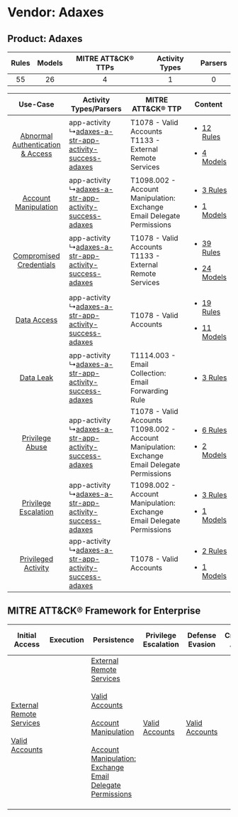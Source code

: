 Vendor: Adaxes
==============
Product: Adaxes
---------------
| Rules | Models | MITRE ATT&CK® TTPs | Activity Types | Parsers |
|:-----:|:------:|:------------------:|:--------------:|:-------:|
|  55   |   26   |         4          |       1        |    0    |

|    Use-Case    | Activity Types/Parsers    | MITRE ATT&CK® TTP    | Content    |
|:----:| ---- | ---- | ---- |
| [Abnormal Authentication & Access](../../../UseCases/uc_abnormal_authentication_&_access.md) |  app-activity<br> ↳[adaxes-a-str-app-activity-success-adaxes](Ps/pC_adaxesastrappactivitysuccessadaxes.md)<br> | T1078 - Valid Accounts<br>T1133 - External Remote Services<br>    | [<ul><li>12 Rules</li></ul><ul><li>4 Models</li></ul>](RM/r_m_adaxes_adaxes_Abnormal_Authentication_&_Access.md) |
|    [Account Manipulation](../../../UseCases/uc_account_manipulation.md)    |  app-activity<br> ↳[adaxes-a-str-app-activity-success-adaxes](Ps/pC_adaxesastrappactivitysuccessadaxes.md)<br> | T1098.002 - Account Manipulation: Exchange Email Delegate Permissions<br>    | [<ul><li>3 Rules</li></ul><ul><li>1 Models</li></ul>](RM/r_m_adaxes_adaxes_Account_Manipulation.md)    |
|          [Compromised Credentials](../../../UseCases/uc_compromised_credentials.md)          |  app-activity<br> ↳[adaxes-a-str-app-activity-success-adaxes](Ps/pC_adaxesastrappactivitysuccessadaxes.md)<br> | T1078 - Valid Accounts<br>T1133 - External Remote Services<br>    | [<ul><li>39 Rules</li></ul><ul><li>24 Models</li></ul>](RM/r_m_adaxes_adaxes_Compromised_Credentials.md)         |
|    [Data Access](../../../UseCases/uc_data_access.md)    |  app-activity<br> ↳[adaxes-a-str-app-activity-success-adaxes](Ps/pC_adaxesastrappactivitysuccessadaxes.md)<br> | T1078 - Valid Accounts<br>    | [<ul><li>19 Rules</li></ul><ul><li>11 Models</li></ul>](RM/r_m_adaxes_adaxes_Data_Access.md)    |
|    [Data Leak](../../../UseCases/uc_data_leak.md)    |  app-activity<br> ↳[adaxes-a-str-app-activity-success-adaxes](Ps/pC_adaxesastrappactivitysuccessadaxes.md)<br> | T1114.003 - Email Collection: Email Forwarding Rule<br>    | [<ul><li>3 Rules</li></ul>](RM/r_m_adaxes_adaxes_Data_Leak.md)    |
|    [Privilege Abuse](../../../UseCases/uc_privilege_abuse.md)    |  app-activity<br> ↳[adaxes-a-str-app-activity-success-adaxes](Ps/pC_adaxesastrappactivitysuccessadaxes.md)<br> | T1078 - Valid Accounts<br>T1098.002 - Account Manipulation: Exchange Email Delegate Permissions<br> | [<ul><li>6 Rules</li></ul><ul><li>2 Models</li></ul>](RM/r_m_adaxes_adaxes_Privilege_Abuse.md)    |
|    [Privilege Escalation](../../../UseCases/uc_privilege_escalation.md)    |  app-activity<br> ↳[adaxes-a-str-app-activity-success-adaxes](Ps/pC_adaxesastrappactivitysuccessadaxes.md)<br> | T1098.002 - Account Manipulation: Exchange Email Delegate Permissions<br>    | [<ul><li>3 Rules</li></ul><ul><li>1 Models</li></ul>](RM/r_m_adaxes_adaxes_Privilege_Escalation.md)    |
|    [Privileged Activity](../../../UseCases/uc_privileged_activity.md)    |  app-activity<br> ↳[adaxes-a-str-app-activity-success-adaxes](Ps/pC_adaxesastrappactivitysuccessadaxes.md)<br> | T1078 - Valid Accounts<br>    | [<ul><li>2 Rules</li></ul><ul><li>1 Models</li></ul>](RM/r_m_adaxes_adaxes_Privileged_Activity.md)    |

MITRE ATT&CK® Framework for Enterprise
--------------------------------------
| Initial Access                                                                                                                                   | Execution | Persistence                                                                                                                                                                                                                                                                                                                                 | Privilege Escalation                                                | Defense Evasion                                                     | Credential Access | Discovery | Lateral Movement | Collection                                                                                                                                                            | Command and Control | Exfiltration | Impact |
| ------------------------------------------------------------------------------------------------------------------------------------------------ | --------- | ------------------------------------------------------------------------------------------------------------------------------------------------------------------------------------------------------------------------------------------------------------------------------------------------------------------------------------------- | ------------------------------------------------------------------- | ------------------------------------------------------------------- | ----------------- | --------- | ---------------- | --------------------------------------------------------------------------------------------------------------------------------------------------------------------- | ------------------- | ------------ | ------ |
| [External Remote Services](https://attack.mitre.org/techniques/T1133)<br><br>[Valid Accounts](https://attack.mitre.org/techniques/T1078)<br><br> |           | [External Remote Services](https://attack.mitre.org/techniques/T1133)<br><br>[Valid Accounts](https://attack.mitre.org/techniques/T1078)<br><br>[Account Manipulation](https://attack.mitre.org/techniques/T1098)<br><br>[Account Manipulation: Exchange Email Delegate Permissions](https://attack.mitre.org/techniques/T1098/002)<br><br> | [Valid Accounts](https://attack.mitre.org/techniques/T1078)<br><br> | [Valid Accounts](https://attack.mitre.org/techniques/T1078)<br><br> |                   |           |                  | [Email Collection](https://attack.mitre.org/techniques/T1114)<br><br>[Email Collection: Email Forwarding Rule](https://attack.mitre.org/techniques/T1114/003)<br><br> |                     |              |        |